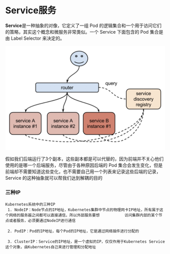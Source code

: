 # Service服务

**Service**是一种抽象的对像，它定义了一组 Pod 的逻辑集合和一个用于访问它们的策略，其实这个概念和微服务非常类似。一个 Service 下面包含的 Pod 集合是由 Label Selector 来决定的。

<img src=../img/svc-1.jpg style="zoom:50%;" />

假如我们后端运行了3个副本，这些副本都是可以代替的，因为前端并不关心他们使用的是哪一个后端服务，尽管由于各种原因后端的   Pod 集合会发生变化，但是前端却不需要知道这些变化，也不需要自己用一个列表来记录这些后端的记录，Service 的这种抽象就可以帮我们达到解耦的目的



### 三种IP

```
Kubernetes系统中的三种IP
 1. NodeIP：Node节点的IP地址，Kubernetes集群中节点的物理网卡IP地址，所有属于这个网络的服务器之间都可以直接通信，所以外部服务要想   		 访问集群内部的某个节点或者服务，必须要通过NodeIP进行通信
 
 2. PodIP：Pod的IP地址，每个Pod的IP地址，它是通过网络插件进行分配的
 
 3. ClusterIP：Service的IP地址，是一个虚拟的IP，仅仅作用于Kubernetes Service这个对象，由Kubernetes自己来进行管理和分配地址
```



































































































